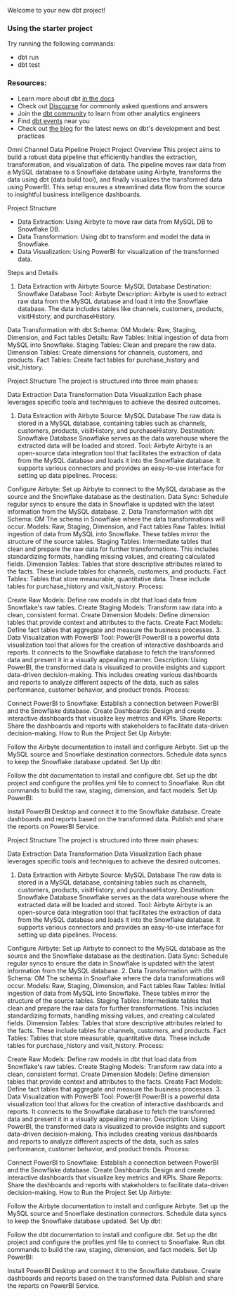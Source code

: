 Welcome to your new dbt project!

### Using the starter project

Try running the following commands:
- dbt run
- dbt test


### Resources:
- Learn more about dbt [in the docs](https://docs.getdbt.com/docs/introduction)
- Check out [Discourse](https://discourse.getdbt.com/) for commonly asked questions and answers
- Join the [dbt community](https://getdbt.com/community) to learn from other analytics engineers
- Find [dbt events](https://events.getdbt.com) near you
- Check out [the blog](https://blog.getdbt.com/) for the latest news on dbt's development and best practices

Omni Channel Data Pipeline Project
Project Overview
This project aims to build a robust data pipeline that efficiently handles the extraction, transformation, and visualization of data. The pipeline moves raw data from a MySQL database to a Snowflake database using Airbyte, transforms the data using dbt (data build tool), and finally visualizes the transformed data using PowerBI. This setup ensures a streamlined data flow from the source to insightful business intelligence dashboards.

Project Structure
- Data Extraction: Using Airbyte to move raw data from MySQL DB to Snowflake DB.
- Data Transformation: Using dbt to transform and model the data in Snowflake.
- Data Visualization: Using PowerBI for visualization of the transformed data.

Steps and Details
1.  Data Extraction with Airbyte
Source: MySQL Database
Destination: Snowflake Database
Tool: Airbyte
Description: Airbyte is used to extract raw data from the MySQL database and load it into the Snowflake database. The data includes tables like channels, customers, products, visitHistory, and purchaseHistory.


Data Transformation with dbt
Schema: OM
Models: Raw, Staging, Dimension, and Fact tables
Details:
Raw Tables: Initial ingestion of data from MySQL into Snowflake.
Staging Tables: Clean and prepare the raw data.
Dimension Tables: Create dimensions for channels, customers, and products.
Fact Tables: Create fact tables for purchase_history and visit_history.


Project Structure
The project is structured into three main phases:

Data Extraction
Data Transformation
Data Visualization
Each phase leverages specific tools and techniques to achieve the desired outcomes.

1. Data Extraction with Airbyte
Source: MySQL Database
The raw data is stored in a MySQL database, containing tables such as channels, customers, products, visitHistory, and purchaseHistory.
Destination: Snowflake Database
Snowflake serves as the data warehouse where the extracted data will be loaded and stored.
Tool: Airbyte
Airbyte is an open-source data integration tool that facilitates the extraction of data from the MySQL database and loads it into the Snowflake database. It supports various connectors and provides an easy-to-use interface for setting up data pipelines.
Process:

Configure Airbyte: Set up Airbyte to connect to the MySQL database as the source and the Snowflake database as the destination.
Data Sync: Schedule regular syncs to ensure the data in Snowflake is updated with the latest information from the MySQL database.
2. Data Transformation with dbt
Schema: OM
The schema in Snowflake where the data transformations will occur.
Models: Raw, Staging, Dimension, and Fact tables
Raw Tables: Initial ingestion of data from MySQL into Snowflake. These tables mirror the structure of the source tables.
Staging Tables: Intermediate tables that clean and prepare the raw data for further transformations. This includes standardizing formats, handling missing values, and creating calculated fields.
Dimension Tables: Tables that store descriptive attributes related to the facts. These include tables for channels, customers, and products.
Fact Tables: Tables that store measurable, quantitative data. These include tables for purchase_history and visit_history.
Process:

Create Raw Models: Define raw models in dbt that load data from Snowflake's raw tables.
Create Staging Models: Transform raw data into a clean, consistent format.
Create Dimension Models: Define dimension tables that provide context and attributes to the facts.
Create Fact Models: Define fact tables that aggregate and measure the business processes.
3. Data Visualization with PowerBI
Tool: PowerBI
PowerBI is a powerful data visualization tool that allows for the creation of interactive dashboards and reports. It connects to the Snowflake database to fetch the transformed data and present it in a visually appealing manner.
Description: Using PowerBI, the transformed data is visualized to provide insights and support data-driven decision-making. This includes creating various dashboards and reports to analyze different aspects of the data, such as sales performance, customer behavior, and product trends.
Process:

Connect PowerBI to Snowflake: Establish a connection between PowerBI and the Snowflake database.
Create Dashboards: Design and create interactive dashboards that visualize key metrics and KPIs.
Share Reports: Share the dashboards and reports with stakeholders to facilitate data-driven decision-making.
How to Run the Project
Set Up Airbyte:

Follow the Airbyte documentation to install and configure Airbyte.
Set up the MySQL source and Snowflake destination connectors.
Schedule data syncs to keep the Snowflake database updated.
Set Up dbt:

Follow the dbt documentation to install and configure dbt.
Set up the dbt project and configure the profiles.yml file to connect to Snowflake.
Run dbt commands to build the raw, staging, dimension, and fact models.
Set Up PowerBI:

Install PowerBI Desktop and connect it to the Snowflake database.
Create dashboards and reports based on the transformed data.
Publish and share the reports on PowerBI Service.


Project Structure
The project is structured into three main phases:

Data Extraction
Data Transformation
Data Visualization
Each phase leverages specific tools and techniques to achieve the desired outcomes.

1. Data Extraction with Airbyte
Source: MySQL Database
The raw data is stored in a MySQL database, containing tables such as channels, customers, products, visitHistory, and purchaseHistory.
Destination: Snowflake Database
Snowflake serves as the data warehouse where the extracted data will be loaded and stored.
Tool: Airbyte
Airbyte is an open-source data integration tool that facilitates the extraction of data from the MySQL database and loads it into the Snowflake database. It supports various connectors and provides an easy-to-use interface for setting up data pipelines.
Process:

Configure Airbyte: Set up Airbyte to connect to the MySQL database as the source and the Snowflake database as the destination.
Data Sync: Schedule regular syncs to ensure the data in Snowflake is updated with the latest information from the MySQL database.
2. Data Transformation with dbt
Schema: OM
The schema in Snowflake where the data transformations will occur.
Models: Raw, Staging, Dimension, and Fact tables
Raw Tables: Initial ingestion of data from MySQL into Snowflake. These tables mirror the structure of the source tables.
Staging Tables: Intermediate tables that clean and prepare the raw data for further transformations. This includes standardizing formats, handling missing values, and creating calculated fields.
Dimension Tables: Tables that store descriptive attributes related to the facts. These include tables for channels, customers, and products.
Fact Tables: Tables that store measurable, quantitative data. These include tables for purchase_history and visit_history.
Process:

Create Raw Models: Define raw models in dbt that load data from Snowflake's raw tables.
Create Staging Models: Transform raw data into a clean, consistent format.
Create Dimension Models: Define dimension tables that provide context and attributes to the facts.
Create Fact Models: Define fact tables that aggregate and measure the business processes.
3. Data Visualization with PowerBI
Tool: PowerBI
PowerBI is a powerful data visualization tool that allows for the creation of interactive dashboards and reports. It connects to the Snowflake database to fetch the transformed data and present it in a visually appealing manner.
Description: Using PowerBI, the transformed data is visualized to provide insights and support data-driven decision-making. This includes creating various dashboards and reports to analyze different aspects of the data, such as sales performance, customer behavior, and product trends.
Process:

Connect PowerBI to Snowflake: Establish a connection between PowerBI and the Snowflake database.
Create Dashboards: Design and create interactive dashboards that visualize key metrics and KPIs.
Share Reports: Share the dashboards and reports with stakeholders to facilitate data-driven decision-making.
How to Run the Project
Set Up Airbyte:

Follow the Airbyte documentation to install and configure Airbyte.
Set up the MySQL source and Snowflake destination connectors.
Schedule data syncs to keep the Snowflake database updated.
Set Up dbt:

Follow the dbt documentation to install and configure dbt.
Set up the dbt project and configure the profiles.yml file to connect to Snowflake.
Run dbt commands to build the raw, staging, dimension, and fact models.
Set Up PowerBI:

Install PowerBI Desktop and connect it to the Snowflake database.
Create dashboards and reports based on the transformed data.
Publish and share the reports on PowerBI Service.
